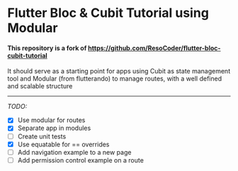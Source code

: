 # Flutter Bloc & Cubit Tutorial using Modular

#### This repository is a fork of https://github.com/ResoCoder/flutter-bloc-cubit-tutorial

It should serve as a starting point for apps using Cubit as state management tool and Modular (from flutterando) to manage routes, with a well defined and scalable structure
___

*TODO:*
- [x] Use modular for routes
- [x] Separate app in modules
- [ ] Create unit tests
- [x] Use equatable for == overrides
- [ ] Add navigation example to a new page
- [ ] Add permission control example on a route
